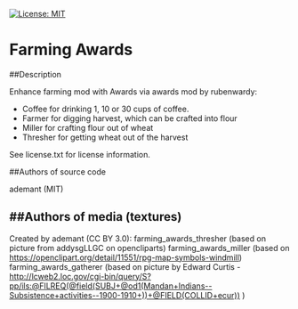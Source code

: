 [![License: MIT](https://img.shields.io/badge/License-MIT-yellow.svg)](https://opensource.org/licenses/MIT)
# Farming Awards
##Description

Enhance farming mod with Awards via awards mod by rubenwardy:

- Coffee for drinking 1, 10 or 30 cups of coffee.
- Farmer for digging harvest, which can be crafted into flour
- Miller for crafting flour out of wheat
- Thresher for getting wheat out of the harvest


See license.txt for license information.

##Authors of source code

ademant (MIT)

##Authors of media (textures)
---------------------------
Created by ademant (CC BY 3.0):
  farming_awards_thresher (based on picture from addysgLLGC on opencliparts)
  farming_awards_miller (based on https://openclipart.org/detail/11551/rpg-map-symbols-windmill)
  farming_awards_gatherer (based on picture by Edward Curtis - http://lcweb2.loc.gov/cgi-bin/query/S?pp/ils:@FILREQ(@field(SUBJ+@od1(Mandan+Indians--Subsistence+activities--1900-1910+))+@FIELD(COLLID+ecur)) )
